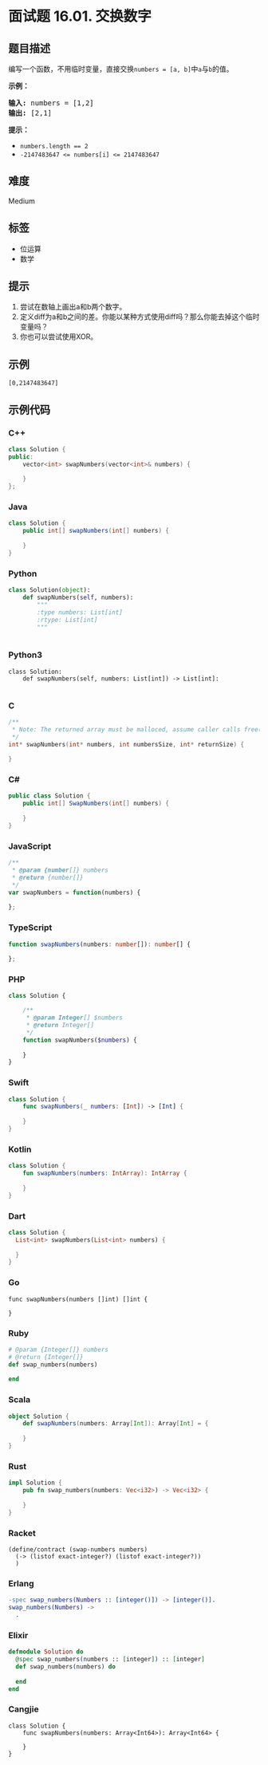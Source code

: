 # 面试题 16.01. 交换数字

## 题目描述

<p>编写一个函数，不用临时变量，直接交换<code>numbers = [a, b]</code>中<code>a</code>与<code>b</code>的值。</p>

<p><strong>示例：</strong></p>

<pre>
<strong>输入:</strong> numbers = [1,2]
<strong>输出:</strong> [2,1]
</pre>

<p><strong>提示：</strong></p>

<ul>
	<li><code>numbers.length == 2</code></li>
	<li><code>-2147483647 <= numbers[i] <= 2147483647</code></li>
</ul>


## 难度

Medium

## 标签

- 位运算
- 数学

## 提示

1. 尝试在数轴上画出a和b两个数字。
2. 定义diff为a和b之间的差。你能以某种方式使用diff吗？那么你能去掉这个临时变量吗？
3. 你也可以尝试使用XOR。

## 示例

```
[0,2147483647]
```

## 示例代码

### C++

```cpp
class Solution {
public:
    vector<int> swapNumbers(vector<int>& numbers) {
        
    }
};
```

### Java

```java
class Solution {
    public int[] swapNumbers(int[] numbers) {
        
    }
}
```

### Python

```python
class Solution(object):
    def swapNumbers(self, numbers):
        """
        :type numbers: List[int]
        :rtype: List[int]
        """
        
```

### Python3

```python3
class Solution:
    def swapNumbers(self, numbers: List[int]) -> List[int]:
        
```

### C

```c
/**
 * Note: The returned array must be malloced, assume caller calls free().
 */
int* swapNumbers(int* numbers, int numbersSize, int* returnSize) {
    
}
```

### C#

```csharp
public class Solution {
    public int[] SwapNumbers(int[] numbers) {
        
    }
}
```

### JavaScript

```javascript
/**
 * @param {number[]} numbers
 * @return {number[]}
 */
var swapNumbers = function(numbers) {
    
};
```

### TypeScript

```typescript
function swapNumbers(numbers: number[]): number[] {
    
};
```

### PHP

```php
class Solution {

    /**
     * @param Integer[] $numbers
     * @return Integer[]
     */
    function swapNumbers($numbers) {
        
    }
}
```

### Swift

```swift
class Solution {
    func swapNumbers(_ numbers: [Int]) -> [Int] {
        
    }
}
```

### Kotlin

```kotlin
class Solution {
    fun swapNumbers(numbers: IntArray): IntArray {
        
    }
}
```

### Dart

```dart
class Solution {
  List<int> swapNumbers(List<int> numbers) {
    
  }
}
```

### Go

```golang
func swapNumbers(numbers []int) []int {
    
}
```

### Ruby

```ruby
# @param {Integer[]} numbers
# @return {Integer[]}
def swap_numbers(numbers)
    
end
```

### Scala

```scala
object Solution {
    def swapNumbers(numbers: Array[Int]): Array[Int] = {
        
    }
}
```

### Rust

```rust
impl Solution {
    pub fn swap_numbers(numbers: Vec<i32>) -> Vec<i32> {
        
    }
}
```

### Racket

```racket
(define/contract (swap-numbers numbers)
  (-> (listof exact-integer?) (listof exact-integer?))
  )
```

### Erlang

```erlang
-spec swap_numbers(Numbers :: [integer()]) -> [integer()].
swap_numbers(Numbers) ->
  .
```

### Elixir

```elixir
defmodule Solution do
  @spec swap_numbers(numbers :: [integer]) :: [integer]
  def swap_numbers(numbers) do
    
  end
end
```

### Cangjie

```cangjie
class Solution {
    func swapNumbers(numbers: Array<Int64>): Array<Int64> {

    }
}
```

